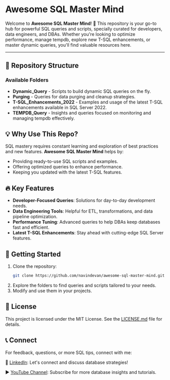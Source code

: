 # Awesome SQL Master Mind

Welcome to **Awesome SQL Master Mind**! 🚀 This repository is your go-to hub for powerful SQL queries and scripts, specially curated for developers, data engineers, and DBAs. Whether you're looking to optimize performance, manage tempdb, explore new T-SQL enhancements, or master dynamic queries, you'll find valuable resources here.

---

## 📂 Repository Structure

### Available Folders
- **Dynamic_Query** - Scripts to build dynamic SQL queries on the fly.
- **Purging** - Queries for data purging and cleanup strategies.
- **T-SQL_Enhancements_2022** - Examples and usage of the latest T-SQL enhancements available in SQL Server 2022.
- **TEMPDB_Query** - Insights and queries focused on monitoring and managing tempdb effectively.

## 💡 Why Use This Repo?

SQL mastery requires constant learning and exploration of best practices and new features. **Awesome SQL Master Mind** helps by:
- Providing ready-to-use SQL scripts and examples.
- Offering optimized queries to enhance performance.
- Keeping you updated with the latest T-SQL features.

## 🔥 Key Features

- **Developer-Focused Queries**: Solutions for day-to-day development needs.
- **Data Engineering Tools**: Helpful for ETL, transformations, and data pipeline optimization.
- **Performance Tuning**: Advanced queries to help DBAs keep databases fast and efficient.
- **Latest T-SQL Enhancements**: Stay ahead with cutting-edge SQL Server features.

## 🚀 Getting Started

1. Clone the repository:
   ```bash
   git clone https://github.com/navindevan/awesome-sql-master-mind.git
2. Explore the folders to find queries and scripts tailored to your needs.
3. Modify and use them in your projects.

## 📜 License

This project is licensed under the MIT License. See the [LICENSE.md](LICENSE) file for details.

## 📞 Connect

For feedback, questions, or more SQL tips, connect with me:

🔗 [LinkedIn](https://www.linkedin.com/in/naveenkumarm): Let's connect and discuss database strategies!

▶️ [YouTube Channel](https://www.youtube.com/@ttwithnaveen): Subscribe for more database insights and tutorials.

